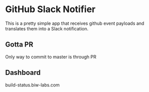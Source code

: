 # GitHub Slack Notifier

This is a pretty simple app that receives github event payloads and translates them into a Slack notification.

## Gotta PR

Only way to commit to master is through PR

## Dashboard

build-status.biw-labs.com